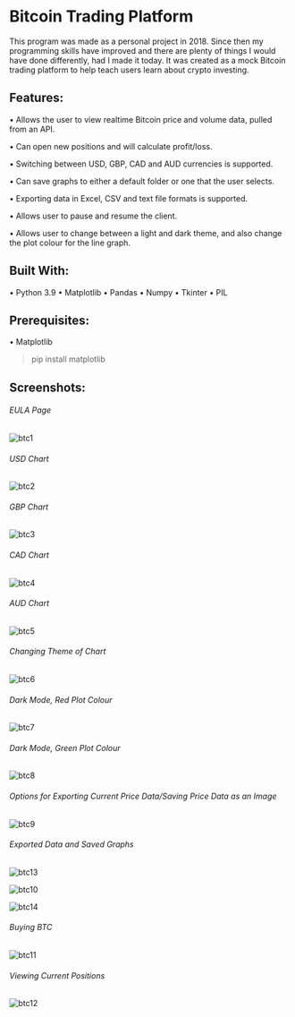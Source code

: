 # Bitcoin Trading Platform

This program was made as a personal project in 2018. Since then my programming skills have improved and there are plenty of things I would have done differently, had I made it today. It was created as a mock Bitcoin trading platform to help teach users learn about crypto investing.

## Features:

• Allows the user to view realtime Bitcoin price and volume data, pulled from an API.

• Can open new positions and will calculate profit/loss.

• Switching between USD, GBP, CAD and AUD currencies is supported.

• Can save graphs to either a default folder or one that the user selects.

• Exporting data in Excel, CSV and text file formats is supported.

• Allows user to pause and resume the client.

• Allows user to change between a light and dark theme, and also change the plot colour for the line graph.

## Built With:

• Python 3.9
• Matplotlib
• Pandas
• Numpy
• Tkinter
• PIL

## Prerequisites:

• Matplotlib
> pip install matplotlib

## Screenshots:

###### EULA Page

![btc1](https://user-images.githubusercontent.com/46501575/199218875-1043aafd-57ea-4f1f-90e3-55e60d9e1503.PNG)

###### USD Chart

![btc2](https://user-images.githubusercontent.com/46501575/199218899-65e6dd10-157c-468f-ace0-6b45bb1a41e2.PNG)

###### GBP Chart

![btc3](https://user-images.githubusercontent.com/46501575/199221503-8703cedf-e709-49e9-88b0-e7bbdf2b3911.PNG)

###### CAD Chart

![btc4](https://user-images.githubusercontent.com/46501575/199221699-2cdca79b-cb31-44e8-aff4-541e7a3aef57.PNG)

###### AUD Chart

![btc5](https://user-images.githubusercontent.com/46501575/199222130-0e1c98d3-f88c-415e-b912-cc59a0c32a40.PNG)

###### Changing Theme of Chart

![btc6](https://user-images.githubusercontent.com/46501575/199222427-76e7c3e5-b0c1-4efe-b7cd-b47845b1d869.PNG)

###### Dark Mode, Red Plot Colour

![btc7](https://user-images.githubusercontent.com/46501575/199222623-b01b8bfd-5166-482f-bcfb-418898d7c881.PNG)

###### Dark Mode, Green Plot Colour

![btc8](https://user-images.githubusercontent.com/46501575/199222817-e1d552cc-065d-472e-b8a8-3e150780ffd3.PNG)

###### Options for Exporting Current Price Data/Saving Price Data as an Image

![btc9](https://user-images.githubusercontent.com/46501575/199222898-32bc7f0a-bfb8-4c31-a63d-20e5c4bd155b.png)

###### Exported Data and Saved Graphs

![btc13](https://user-images.githubusercontent.com/46501575/199224210-e301da6e-42e2-4f2f-b98f-3333c425520f.PNG)

![btc10](https://user-images.githubusercontent.com/46501575/199224229-0e75c4c9-1005-4701-9170-8e91253b9ead.PNG)

![btc14](https://user-images.githubusercontent.com/46501575/199224354-2b92c023-96bc-4b86-8f3e-e0f175fd32aa.PNG)

###### Buying BTC

![btc11](https://user-images.githubusercontent.com/46501575/199224460-88f23850-64e9-4122-b54d-54edf57d8ded.PNG)

###### Viewing Current Positions

![btc12](https://user-images.githubusercontent.com/46501575/199224499-43b555ac-b5e3-4e06-97ae-f35495170e0d.PNG)


